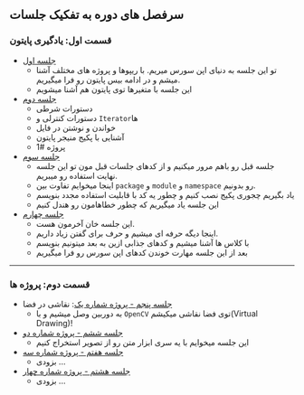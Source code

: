 ## سرفصل های دوره به تفکیک جلسات

### قسمت اول: یادگیری پایتون

- [جلسه اول](S01)
    - تو این جلسه به دنیای اپن سورس میریم. با ریپوها و پروژه های مختلف آشنا میشم و در ادامه بیس پایتون رو فرا میگیریم.
    - این جلسه با متغیرها توی پایتون هم آشنا میشویم
- [جلسه دوم](S02)
    - دستورات شرطی
    - دستورات کنترلی و `Iterator`ها
    - خواندن و نوشتن در فایل
    - آشنایی با پکیج منیجر پایتون
    - پروژه #1
- [جلسه سوم](S03)
    - جلسه قبل رو باهم مرور میکنیم و از کدهای جلسات قبل مون تو این جلسه نهایت استفاده رو میبریم.
    - اینجا میخوایم تفاوت بین `package` و `module` و `namespace` رو بدونیم.
    - یاد بگیریم چجوری پکیج نصب کنیم و چطور یه کد با قابلیت استفاده مجدد بنویسم
    - این جلسه یاد میگیریم که چطور خطاهامون رو هندل کنیم
- [جلسه چهارم](S04)
    - این جلسه خان آخرمون هست.
    - اینجا دیگه حرفه ای میشیم و حرف برای گفتن زیاد داریم.
    - با کلاس ها آشنا میشیم و کدهای جذابی ازین به بعد میتونیم بنویسم
    - بعد از این جلسه مهارت خوندن کدهای اپن سورس رو فرا میگیریم

----

### قسمت دوم: پروژه ها
- [جلسه پنجم - پروژه شماره یک](S05): نقاشی در فضا
    - به دوربین وصل میشیم و با `OpenCV` توی فضا نقاشی میکیشم(Virtual Drawing)!
- [جلسه ششم - پروژه شماره دو](S06)
    - این جلسه میخوایم با یه سری ابزار متن رو از تصویر استخراج کنیم
- [جلسه هفتم - پروژه شماره سه](S07)
    - بزودی ...
- [جلسه هشتم - پروژه شماره چهار](S08)
    - بزودی ...


